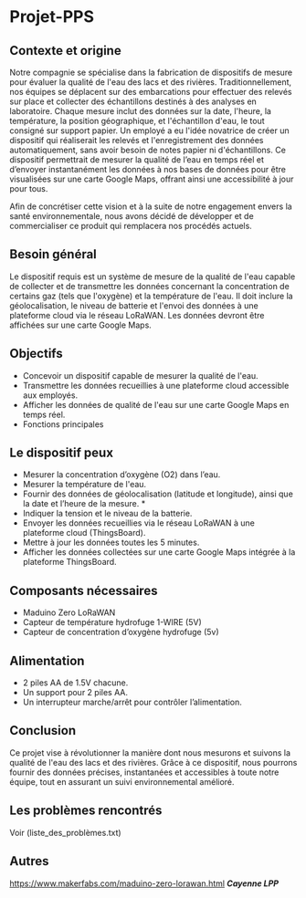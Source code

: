 # Projet-PPS

## Contexte et origine
Notre compagnie se spécialise dans la fabrication de dispositifs de mesure pour évaluer la qualité de l'eau des lacs et des rivières. Traditionnellement, nos équipes se déplacent sur des embarcations pour effectuer des relevés sur place et collecter des échantillons destinés à des analyses en laboratoire. Chaque mesure inclut des données sur la date, l'heure, la température, la position géographique, et l'échantillon d'eau, le tout consigné sur support papier. Un employé a eu l'idée novatrice de créer un dispositif qui réaliserait les relevés et l'enregistrement des données automatiquement, sans avoir besoin de notes papier ni d'échantillons. Ce dispositif permettrait de mesurer la qualité de l’eau en temps réel et d’envoyer instantanément les données à nos bases de données pour être visualisées sur une carte Google Maps, offrant ainsi une accessibilité à jour pour tous.

Afin de concrétiser cette vision et à la suite de notre engagement envers la santé environnementale, nous avons décidé de développer et de commercialiser ce produit qui remplacera nos procédés actuels.

## Besoin général
Le dispositif requis est un système de mesure de la qualité de l'eau capable de collecter et de transmettre les données concernant la concentration de certains gaz (tels que l'oxygène) et la température de l'eau. Il doit inclure la géolocalisation, le niveau de batterie et l'envoi des données à une plateforme cloud via le réseau LoRaWAN. Les données devront être affichées sur une carte Google Maps.

## Objectifs
- Concevoir un dispositif capable de mesurer la qualité de l'eau.
- Transmettre les données recueillies à une plateforme cloud accessible aux employés.
- Afficher les données de qualité de l'eau sur une carte Google Maps en temps réel.
- Fonctions principales

## Le dispositif peux
- Mesurer la concentration d’oxygène (O2) dans l’eau.
- Mesurer la température de l'eau.
- Fournir des données de géolocalisation (latitude et longitude), ainsi que la date et l’heure de la mesure.          *
- Indiquer la tension et le niveau de la batterie.
- Envoyer les données recueillies via le réseau LoRaWAN à une plateforme cloud (ThingsBoard).
- Mettre à jour les données toutes les 5 minutes.
- Afficher les données collectées sur une carte Google Maps intégrée à la plateforme ThingsBoard.

## Composants nécessaires
- Maduino Zero LoRaWAN
- Capteur de température hydrofuge 1-WIRE (5V)
- Capteur de concentration d’oxygène hydrofuge (5v)

## Alimentation
- 2 piles AA de 1.5V chacune.
- Un support pour 2 piles AA.
- Un interrupteur marche/arrêt pour contrôler l’alimentation.

## Conclusion
Ce projet vise à révolutionner la manière dont nous mesurons et suivons la qualité de l'eau des lacs et des rivières. Grâce à ce dispositif, nous pourrons fournir des données précises, instantanées et accessibles à toute notre équipe, tout en assurant un suivi environnemental amélioré.

## Les problèmes rencontrés
Voir (liste_des_problèmes.txt)

## Autres
https://www.makerfabs.com/maduino-zero-lorawan.html
***Cayenne LPP***
